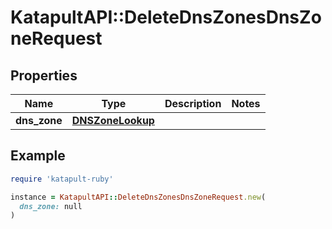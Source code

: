 # KatapultAPI::DeleteDnsZonesDnsZoneRequest

## Properties

| Name | Type | Description | Notes |
| ---- | ---- | ----------- | ----- |
| **dns_zone** | [**DNSZoneLookup**](DNSZoneLookup.md) |  |  |

## Example

```ruby
require 'katapult-ruby'

instance = KatapultAPI::DeleteDnsZonesDnsZoneRequest.new(
  dns_zone: null
)
```

